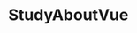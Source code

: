 <!--
 * @Author: Liangbw
 * @Date: 2022-04-06 17:35:17
 * @LastEditors: Liangbw
 * @LastEditTime: 2022-04-06 17:35:18
 * @Description: test push
-->
# StudyAboutVue